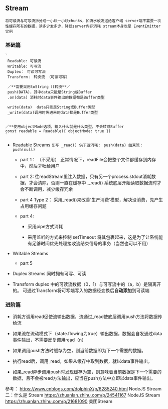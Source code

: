 ## Stream
   `
    将可读流与可写流拆分成一小块一小块chunks，如流水般发送给客户端
    server端不需要一次性缓存所有的数据，读多少发多少，降低server内存消耗
    stream本身也是 EventEmitter实例
   ` 

### 基础篇   
    `
     Readable: 可读流
     Writable: 可写流
     Duplex： 可读可写流
     Transform： 转换流 （可读可写）
     
     ／**需要采用toString（)转换**／
     push(DATA)，其中data只能是String或Buffer
     .on(data) 消耗时data事件输出的数据都是Buffer类型      
          
     write(data)  data只能是String或Buffer类型
     _write(data)调用时传进来的data都是Buffer类型    
    
    
    ／**使用objectMode选项，输入什么就是什么类型，不会转成Buffer
    const readable = Readable({ objectMode: true })
    `

   - Readable Streams
       `
        复写 _read()
        供下游消耗： push(data)
        结束流： push(null)
       ` 
   
       - part 1： （不采用）
         正常情况下，readFile会把整个文件都缓存到内存中，然后才吐给用户
         
       - part 2:
         往readStream里注入数据，只有另一个process.stdout消耗数据，才会清除，否则一直在缓存中
         ._read() 系统底层开始读取数据流时才会不断调用，减少缓存冗余
         
       - part 4 Type 2：
         采用_read()来改善'生产消费'模型，解决没消费，先产生占用缓存问题
         
       - part 4:
         * 采用pipe方式消耗  
         
         * 采用监听的方式来控制
          setTimeout 将其包裹起来，这是为了让系统能有足够时间优先处理接收流结束信号的事务（当然也可以不用）
          
   - Writable Streams
       - part 5
        
   - Duplex Streams
        同时拥有可写、可读
        
   - Transform
        duplex 中的可读流数据（0，1）与可写流中的（a，b）是隔离开的。
        可通过Transform将可写端写入的数据经变换后**自动添加**到可读端
        

### 进阶篇
   
   - 消耗方调用read促使流输出数据，流通过_read使底层调用push方法将数据传给流
   - 如果流在流动模式下（state.flowing为true）输出数据，数据会自发通过data事件输出，不需要反复调用read（n）
   - 如果调用push方法时缓存为空，则当前数据即为下一个需要的数据。
   - 执行read后，调用_read，如果从缓存中取到数据，就以data事件输出。       
   
   - 如果_read异步调用push时发现缓存为空，则意味着当前数据是下一个需要的数据，且不会被read方法输出，应当在push方法中立即以data事件输出。
          
        

参考： https://www.cnblogs.com/dolphinX/p/6285240.html  NodeJS Stream 二：什么是 Stream
      https://zhuanlan.zhihu.com/p/24541167  NodeJS Stream   
      https://zhuanlan.zhihu.com/p/21681090  美团Stream
     